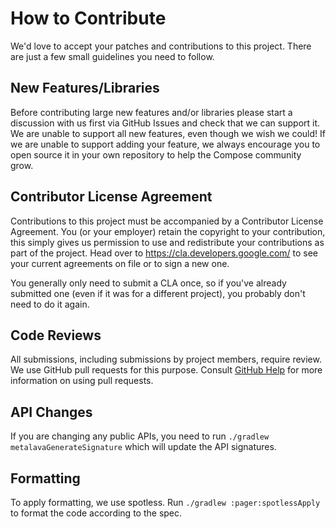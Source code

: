 # How to Contribute

We'd love to accept your patches and contributions to this project. There are
just a few small guidelines you need to follow.

## New Features/Libraries

Before contributing large new features and/or libraries please start a discussion 
with us first via GitHub Issues and check that we can support it.
We are unable to support all new features, even though we wish we could! If we 
are unable to support adding your feature, we always encourage you to open source it 
in your own repository to help the Compose community grow.

## Contributor License Agreement

Contributions to this project must be accompanied by a Contributor License
Agreement. You (or your employer) retain the copyright to your contribution,
this simply gives us permission to use and redistribute your contributions as
part of the project. Head over to <https://cla.developers.google.com/> to see
your current agreements on file or to sign a new one.

You generally only need to submit a CLA once, so if you've already submitted one
(even if it was for a different project), you probably don't need to do it
again.

## Code Reviews

All submissions, including submissions by project members, require review. We
use GitHub pull requests for this purpose. Consult
[GitHub Help](https://help.github.com/articles/about-pull-requests/) for more
information on using pull requests.

## API Changes

If you are changing any public APIs, you need to run `./gradlew metalavaGenerateSignature` which will 
update the API signatures.

## Formatting 

To apply formatting, we use spotless. Run `./gradlew :pager:spotlessApply` to format the code according 
to the spec.
